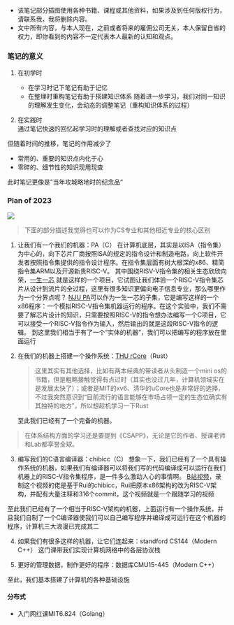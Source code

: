 + 该笔记部分插图使用各种书籍、课程或其他资料，如果涉及到任何版权行为，请联系我，我将删除内容。
+ 文中所有内容，与本人现在，之前或者将来的雇佣公司无关，本人保留自省的权力，即你看到的内容不一定代表本人最新的认知和观点。

### 笔记的意义

1. 在初学时
   + 在学习时记下笔记有助于记忆
   + 在整理时重构笔记有助于搭建知识体系
     随着进一步学习，我们对同一知识的理解发生变化，会动态的调整笔记（重构知识体系的过程）

2. 在实践时  
   通过笔记快速的回忆起学习时的理解或者查找对应的知识点

但随着时间的推移，笔记的作用减少了

+ 常用的、重要的知识点内化于心
+ 零碎的、细节性的知识现用现查

此时笔记更像是”当年攻城略地时的纪念品“

### Plan of 2023

<img src="https://cdn.jsdelivr.net/gh/zweix123/CS-notes@master/source/word of cs.png"/>

>下面的部分描述我觉得也可以作为CS专业和其他相近专业的核心区别

1. 让我们有一个我们的机器：PA（C）
	在计算机底层，其实是以ISA（指令集）为中心的，向下芯片厂商按照ISA的规定的指令设计和制造电路，向上软件开发者按照指令集提供的指令设计程序。在指令集层面有树大根深的x86、精简指令集ARM以及开源新贵RISC-V。
	其中围绕RISV-V指令集的相关生态欣欣向荣，[一生一芯](https://ysyx.oscc.cc/) 就是这样的一个项目，它试图让我们体验一个RISC-V指令集芯片从设计到流片的全过程，这里有很多知识更偏向电子信息专业，那么哪里作为一个分界点呢？
	[NJU PA](https://nju-projectn.github.io/ics-pa-gitbook/)可以作为一生一芯的子集，它是编写这样的一个x86程序：一个模拟RISC-V指令集机器运行的程序。在这个实验中，我们不需要了解芯片设计的知识，只需要按照RISC-V的指令想办法编写一个C项目，它可以接受一个RISC-V指令作为输入，然后输出的就是这段RISC-V指令的逻辑。
	到这里我们相当于有了一个“实体的机器”，我们可以把编写的程序放在里面运行

2. 在我们的机器上搭建一个操作系统：[THU rCore](http://rcore-os.cn/rCore-Tutorial-Book-v3/)（Rust）
	>这里其实有其他选择，比如有两本经典的带读者从头制造一个mini os的书籍，但是粗略接触觉得有点过时（其实也没过几年，计算机领域实在是发展太快了）；或者是MIT的xv6、清华的uCore也是非常好的选择，不过我突然意识到“目前流行的语言能够在市场占领一定的生态位确实有其独特的地方”，所以想趁机学习一下Rust
	
	至此我们已经有了一个完备的机器。

>在体系结构方面的学习还是要提到《CSAPP》，无论是它的作者、授课老师和Lab都享誉全球。

3. 编写我们的C语言编译器：chibicc（C）
	想象一下，我们已经有了一个具有操作系统的机器，如果我们有编译器可以将我们写的代码编译成可以运行在我们机器上的RISC-V指令集程序，是一件多么激动人心的事情啊。
	[B站视频](https://space.bilibili.com/296494084/channel/collectiondetail?sid=571708)，录制这个视频的佬是基于Rui的chibicc，Rui把原本x86架构的改为RISC-V架构，并配有大量注释和316个commit，这个视频就是一个跟随学习的视频

至此我们已经有了一个相当于RISC-V架构的机器，上面运行有一个操作系统，并且我们自制了一个C编译器使我们可以自己编写程序并编译成可运行在这个机器的程序，计算机三大浪漫已完成其二

4. 如果我们有很多这样的机器，让它们连起来：standford CS144（Modern C++）
	这门课带我们实现计算机网络中的各层协议栈

5. 更好的管理数据，制作更好的程序：数据库CMU15-445（Modern C++）

至此，我们基本搭建了计算机的各种基础设施

#### 分布式

+ 入门网红课MIT6.824（Golang）